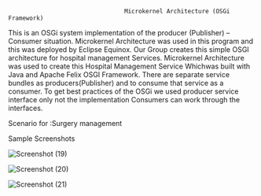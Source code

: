                                      Microkernel Architecture (OSGi Framework)

This is an OSGi system implementation of the producer (Publisher) –Consumer situation. Microkernel Architecture was used in this program and this was deployed by Eclipse Equinox. Our Group creates this simple OSGI architecture for hospital management Services. Microkernel Architecture was used to create this Hospital Management Service Whichwas built with Java and Apache Felix OSGI Framework. There are separate service bundles as producers(Publisher) and to consume that service as a consumer. To get best practices of the OSGi we used producer service interface only not the implementation Consumers can work through the interfaces.

Scenario for :Surgery management

Sample Screenshots

![Screenshot (19)](https://user-images.githubusercontent.com/83303587/162583759-8a6543aa-6536-4232-9ccf-a5eb10943145.png)

![Screenshot (20)](https://user-images.githubusercontent.com/83303587/162583969-0341a363-3417-4e4d-88f4-89283fcb05a1.png)

![Screenshot (21)](https://user-images.githubusercontent.com/83303587/162584038-a4bfb005-cb57-48f7-83f7-5fecae52b25e.png)


